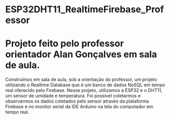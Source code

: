 # ESP32DHT11_RealtimeFirebase_Professor
# Projeto feito pelo professor orientador Alan Gonçalves em sala de aula.

Construímos em sala de aula, sob a orientação do professor, um projeto utilizando o Realtime Database que é um banco de dados NoSQL em tempo real oferecido pelo Firebase. 
Nesse projeto, utilizamos a ESP32 e o DHT11, um sensor de umidade e temperatura. 
Foi possível coletarmos e observarmos os dados coletados pelo sensor através da plataforma Firebase e no monitor serial da IDE Arduino na tela do computador em tempo real.


